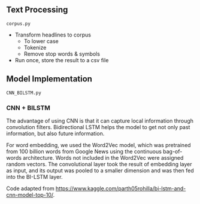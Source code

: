 ## Text Processing
`corpus.py`
- Transform headlines to corpus
  * To lower case
  * Tokenize
  * Remove stop words & symbols
- Run once, store the result to a csv file
## Model Implementation
`CNN_BILSTM.py`
### CNN + BILSTM

The advantage of using CNN is that it can capture local information through convolution filters. Bidirectional LSTM helps the model to get not only past information, but also future information.

For word embedding, we used the Word2Vec model, which was pretrained from 100 billion words from Google News using the continuous bag-of-words architecture. Words not included in the Word2Vec were assigned random vectors. The convolutional layer took the result of embedding layer as input, and its output was pooled to a smaller dimension and was then fed into the BI-LSTM layer.

Code adapted from https://www.kaggle.com/parth05rohilla/bi-lstm-and-cnn-model-top-10/.
